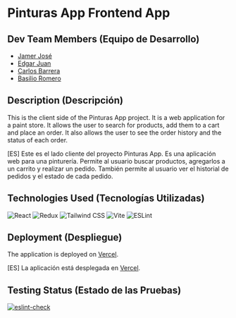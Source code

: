 # Pinturas App Frontend App

## Dev Team Members (Equipo de Desarrollo)

- [Jamer José](https://github.com/jamerrq)
- [Edgar Juan](https://github.com/ejguercio)
- [Carlos Barrera](https://github.com/CBarreraB)
- [Basilio Romero](https://github.com/bachiromero)

## Description (Descripción)

This is the client side of the Pinturas App project. It is a web application for
a paint store. It allows the user to search for products, add them to a cart and
place an order. It also allows the user to see the order history and the status
of each order.

[ES] Este es el lado cliente del proyecto Pinturas App. Es una aplicación web
para una pinturería. Permite al usuario buscar productos, agregarlos a un
carrito y realizar un pedido. También permite al usuario ver el historial de
pedidos y el estado de cada pedido.

## Technologies Used (Tecnologías Utilizadas)

![React](https://img.shields.io/badge/-React-000000?style=flat&logo=react)
![Redux](https://img.shields.io/badge/-Redux-000000?style=flat&logo=redux)
![Tailwind
CSS](https://img.shields.io/badge/-Tailwind%20CSS-000000?style=flat&logo=tailwind-css)
![Vite](https://img.shields.io/badge/-Vite-000000?style=flat&logo=vite)
![ESLint](https://img.shields.io/badge/-ESLint-000000?style=flat&logo=eslint)

## Deployment (Despliegue)

The application is deployed on [Vercel](https://vercel.com/).

[ES] La aplicación está desplegada en [Vercel](https://vercel.com/).

## Testing Status (Estado de las Pruebas)

[![eslint-check](https://github.com/Ide-Pinturerias/pinturas-app-front/actions/workflows/eslint.yml/badge.svg)](https://github.com/Ide-Pinturerias/pinturas-app-front/actions/workflows/eslint.yml)
